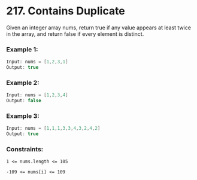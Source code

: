 # 217. Contains Duplicate



Given an integer array nums, return true if any value appears at least twice in the array, and return false if every element is distinct.

 

### Example 1:
```java
Input: nums = [1,2,3,1]
Output: true
```

 ### Example 2:
```java
Input: nums = [1,2,3,4]
Output: false
```
### Example 3:
``` java
Input: nums = [1,1,1,3,3,4,3,2,4,2]
Output: true
 ```

### Constraints:
```
1 <= nums.length <= 105
```
```
-109 <= nums[i] <= 109
```
